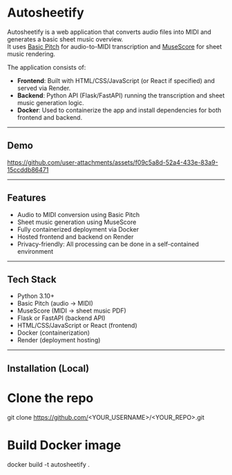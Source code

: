 # Autosheetify

Autosheetify is a web application that converts audio files into MIDI and generates a basic sheet music overview.  
It uses [Basic Pitch](https://github.com/spotify/basic-pitch) for audio-to-MIDI transcription and [MuseScore](https://musescore.org/) for sheet music rendering.

The application consists of:
- **Frontend**: Built with HTML/CSS/JavaScript (or React if specified) and served via Render.
- **Backend**: Python API (Flask/FastAPI) running the transcription and sheet music generation logic.
- **Docker**: Used to containerize the app and install dependencies for both frontend and backend.

---

## Demo

https://github.com/user-attachments/assets/f09c5a8d-52a4-433e-83a9-15ccddb86471

---

## Features
- Audio to MIDI conversion using Basic Pitch
- Sheet music generation using MuseScore
- Fully containerized deployment via Docker
- Hosted frontend and backend on Render
- Privacy-friendly: All processing can be done in a self-contained environment

---

## Tech Stack
- Python 3.10+
- Basic Pitch (audio → MIDI)
- MuseScore (MIDI → sheet music PDF)
- Flask or FastAPI (backend API)
- HTML/CSS/JavaScript or React (frontend)
- Docker (containerization)
- Render (deployment hosting)

---

## Installation (Local)

# Clone the repo
git clone https://github.com/<YOUR_USERNAME>/<YOUR_REPO>.git

# Build Docker image
docker build -t autosheetify .





